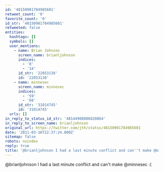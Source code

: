 ```yaml
---
id: '48150901784985601'
retweet_count: '0'
favorite_count: '0'
id_str: '48150901784985601'
retweeted: false
entities:
  hashtags: []
  symbols: []
  user_mentions:
    - name: Brian Johnson
      screen_name: brianljohnson
      indices:
        - '0'
        - '14'
      id_str: '22053138'
      id: '22053138'
    - name: minnesec
      screen_name: minnesec
      indices:
        - '59'
        - '68'
      id_str: '31014745'
      id: '31014745'
  urls: []
in_reply_to_status_id_str: '48144908086820864'
in_reply_to_screen_name: brianljohnson
original_url: https://twitter.com/jth/status/48150901784985601
date: '2011-03-16T22:37:24.000Z'
sitemap: false
robots: noindex
reply: true
title: '@brianljohnson I had a last minute conflict and can''t make @minnesec :('
---
```


@brianljohnson I had a last minute conflict and can't make @minnesec :(